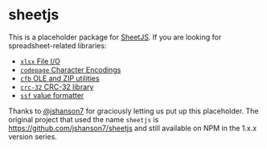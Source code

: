 # sheetjs

This is a placeholder package for [SheetJS](https://sheetjs.com).  If you are
looking for spreadsheet-related libraries:

- [`xlsx` File I/O](https://www.npmjs.com/package/xlsx)
- [`codepage` Character Encodings](https://www.npmjs.com/package/codepage)
- [`cfb` OLE and ZIP utilities](https://www.npmjs.com/package/cfb)
- [`crc-32` CRC-32 library](https://www.npmjs.com/package/crc-32)
- [`ssf` value formatter](https://www.npmjs.com/package/ssf)

Thanks to [@jshanson7](https://github.com/jshanson7) for graciously letting us
put up this placeholder.  The original project that used the name `sheetjs` is
<https://github.com/jshanson7/sheetjs> and still available on NPM in the 1.x.x
version series.
